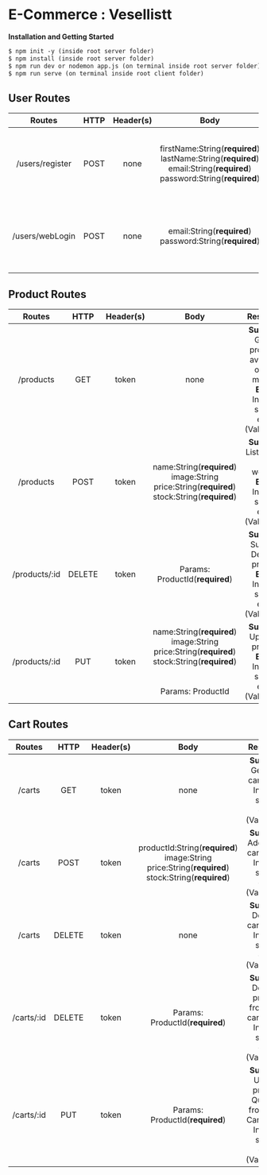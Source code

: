 # E-Commerce : Vesellistt

**Installation and Getting Started**

```markdown
$ npm init -y (inside root server folder)
$ npm install (inside root server folder)
$ npm run dev or nodemon app.js (on terminal inside root server folder)
$ npm run serve (on terminal inside root client folder)
```

## User Routes

|Routes|HTTP|Header(s)|Body|Response|Description|
|:--:|:--:|:--:|:--:|:--:|:--:|
|/users/register  |POST  |none|firstName:String(**required**)<br />lastName:String(**required**)<br/>email:String(**required**)<br/>password:String(**required**)|****Success****: Register a user, ****Error****: Internal server error (Validation)|Register a user|
|/users/webLogin  |POST  |none|email:String(**required**)<br/>password:String(**required**) |****Success****: Login as a user, ****Error****: Internal server error (Validation)|Login as a user|


## Product Routes
|Routes|HTTP|Header(s)|Body|Response|Description|
|:--:|:--:|:--:|:--:|:--:|:--:|
|/products  |GET  |token|none |****Success****: Get all products available on the market, ****Error****: Internal server error (Validation)|List all Products|
|/products  |POST  |token|name:String(**required**)<br />image:String<br/>price:String(**required**)<br/>stock:String(**required**) |****Success****: List Ship to the website ****Error****: Internal server error (Validation)|Post a product|
|/products/:id |DELETE |token|Params: ProductId(**required**) |****Success****: Success Delete a product ****Error****: Internal server error (Validation)|Delete a product|
|/products/:id |PUT |token|name:String(**required**)<br />image:String<br/>price:String(**required**)<br/>stock:String(**required**)</br><br /><br />Params: ProductId |****Success****: Update a product ****Error****: Internal server error (Validation)|Update a product|



## Cart Routes
|Routes|HTTP|Header(s)|Body|Response|Description|
|:--:|:--:|:--:|:--:|:--:|:--:|
|/carts |GET  |token|none |****Success****: Get User cart ****Error****: Internal server error (Validation)|Get User cart with list of products|
|/carts  |POST  |token|productId:String(**required**)<br />image:String<br/>price:String(**required**)<br/>stock:String(**required**)|****Success****: Add a new cart, ****Error****: Internal server error (Validation)|Add Product to Cart|
|/carts  |DELETE  |token|none|****Success****: Delete a cart, ****Error****: Internal server error (Validation)|Delete user Cart|
|/carts/:id |DELETE |token|Params: ProductId(**required**)|****Success****: Delete a product from user cart, ****Error****: Internal server error (Validation)|Delete product from user Cart|
|/carts/:id |PUT |token|Params: ProductId(**required**)|****Success****: Update product Quantity from User Cart, ****Error****: Internal server error (Validation)|Update product quantity from user cart|
